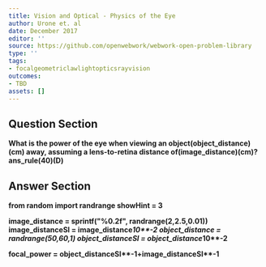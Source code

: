 ```yaml
---
title: Vision and Optical - Physics of the Eye
author: Urone et. al
date: December 2017
editor: ''
source: https://github.com/openwebwork/webwork-open-problem-library
type: ''
tags:
- focalgeometriclawlightopticsrayvision
outcomes:
- TBD
assets: []
---
```


## Question Section 

<b>
What is the power of the eye when viewing an object(object_distance)(cm) away, assuming a lens-to-retina distance of(image_distance)(cm)?
ans_rule(40)(D)


## Answer Section

from random import randrange
showHint = 3

image_distance = sprintf("%0.2f", randrange(2,2.5,0.01))
image_distanceSI = image_distance*10**-2
object_distance = randrange(50,60,1)
object_distanceSI = object_distance*10**-2

focal_power = object_distanceSI**-1+image_distanceSI**-1